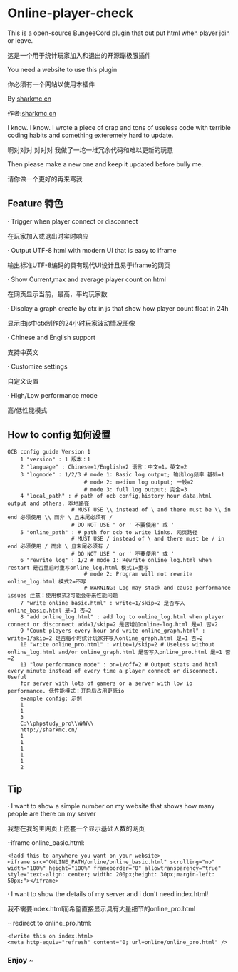 # Online-player-check

This is a open-source BungeeCord plugin that out put html when player join or leave.

这是一个用于统计玩家加入和退出的开源蹦极服插件

You need a website to use this plugin

你必须有一个网站以使用本插件

By [sharkmc.cn](http://sharkmc.cn)

作者:[sharkmc.cn](http://sharkmc.cn)



I know. I know. I wrote a piece of crap and tons of useless code with terrible coding habits and something exteremely hard to update.

啊对对对 对对对 我做了一坨一堆冗余代码和难以更新的玩意

Then please make a new one and keep it updated before bully me.

请你做一个更好的再来骂我



## Feature 特色

· Trigger when player connect or disconnect

  在玩家加入或退出时实时响应

· Output UTF-8 html with modern UI that is easy to iframe

  输出标准UTF-8编码的具有现代UI设计且易于iframe的网页

· Show Current,max and average player count on html

  在网页显示当前，最高，平均玩家数

· Display a graph create by ctx in js that show how player count float in 24h

  显示由js中ctx制作的24小时玩家波动情况图像

· Chinese and English support

  支持中英文

· Customize settings

  自定义设置

· High/Low performance mode

  高/低性能模式



## How to config 如何设置

```
OCB config guide Version 1 
    1 "version" : 1 版本：1
    2 "language" : Chinese=1/English=2 语言：中文=1，英文=2
    3 "logmode" : 1/2/3 # mode 1: Basic log output; 输出log频率 基础=1
                        # mode 2: medium log output; 一般=2
                        # mode 3: full log output; 完全=3
    4 "local_path" : # path of ocb config,history hour data,html output and others. 本地路径
                    # MUST USE \\ instead of \ and there must be \\ in end 必须使用 \\ 而非 \ 且末尾必须有 /
                    # DO NOT USE " or ' 不要使用" 或 '
    5 "online_path" : # path for ocb to write links. 网页路径
                    # MUST USE / instead of \ and there must be / in end 必须使用 / 而非 \ 且末尾必须有 /
                    # DO NOT USE " or ' 不要使用" 或 '
    6 "rewrite log" : 1/2 # mode 1: Rewrite online_log.html when restart 是否重启时重写online_log.html 模式1=重写
                        # mode 2: Program will not rewrite online_log.html 模式2=不写
                        # WARNING: Log may stack and cause performance issues 注意：使用模式2可能会带来性能问题
    7 "write online_basic.html" : write=1/skip=2 是否写入online_basic.html 是=1 否=2 
    8 "add online_log.html" : add log to online_log.html when player connect or disconnect add=1/skip=2 是否增加online-log.html 是=1 否=2 
    9 "Count players every hour and write online_graph.html" : write=1/skip=2 是否每小时统计玩家并写入online_graph.html 是=1 否=2 
    10 "write online_pro.html" : write=1/skip=2 # Useless without online_log.html and/or online_graph.html 是否写入online_pro.html 是=1 否=2 
    11 "low performance mode" : on=1/off=2 # Output stats and html every minute instead of every time a player connect or disconnect. Useful 
    for server with lots of gamers or a server with low io performance. 低性能模式：开启后占用更低io
    example config: 示例
    1
    1
    3
    C:\\phpstudy_pro\\WWW\\
    http://sharkmc.cn/
    1
    1
    1
    1
    1
    2
```



## Tip

· I want to show a simple number on my website that shows how many people are there on my server

  我想在我的主网页上嵌套一个显示基础人数的网页

··iframe online_basic.html:

```
<!add this to anywhere you want on your website>
<iframe src="ONLINE_PATH/online/online_basic.html" scrolling="no" width="100%" height="100%" frameborder="0" allowtransparency="true" 
style="text-align: center; width: 200px;height: 30px;margin-left: 50px;"></iframe>
```



· I want to show the details of my server and i don't need index.html!

  我不需要index.html而希望直接显示具有大量细节的online_pro.html

··
redirect to online_pro.html:
```
<!write this on index.html>
<meta http-equiv="refresh" content="0; url=online/online_pro.html" />
```

### Enjoy ~

